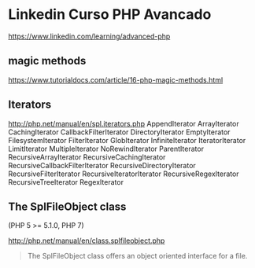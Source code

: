 # Linkedin Curso PHP Avancado
https://www.linkedin.com/learning/advanced-php

## magic methods
https://www.tutorialdocs.com/article/16-php-magic-methods.html

## Iterators
http://php.net/manual/en/spl.iterators.php
AppendIterator
ArrayIterator
CachingIterator
CallbackFilterIterator
DirectoryIterator
EmptyIterator
FilesystemIterator
FilterIterator
GlobIterator
InfiniteIterator
IteratorIterator
LimitIterator
MultipleIterator
NoRewindIterator
ParentIterator
RecursiveArrayIterator
RecursiveCachingIterator
RecursiveCallbackFilterIterator
RecursiveDirectoryIterator
RecursiveFilterIterator
RecursiveIteratorIterator
RecursiveRegexIterator
RecursiveTreeIterator
RegexIterator

## The SplFileObject class

(PHP 5 >= 5.1.0, PHP 7)

http://php.net/manual/en/class.splfileobject.php
> The SplFileObject class offers an object oriented interface for a file.

